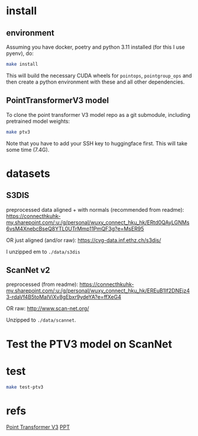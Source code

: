 # install 

## environment

Assuming you have docker, poetry and python 3.11 installed (for this I use pyenv), do:

```sh
make install
```

This will build the necessary CUDA wheels for `pointops`, `pointgroup_ops` and then create a python
environment with these and all other dependencies.

## PointTransformerV3 model

To clone the point transformer V3 model repo as a git submodule, including pretrained model weights:

```sh
make ptv3
```

Note that you have to add your SSH key to huggingface first. This will take some time (7.4G).

# datasets

## S3DIS

preprocessed data aligned + with normals (recommended from readme):
https://connecthkuhk-my.sharepoint.com/:u:/g/personal/wuxy_connect_hku_hk/ERtd0QAyLGNMs6vsM4XnebcBseQ8YTL0UTrMmp11PmQF3g?e=MsER95

OR just aligned (and/or raw):
https://cvg-data.inf.ethz.ch/s3dis/

I unzipped em to `./data/s3dis`

## ScanNet v2

preprocessed (from readme):
https://connecthkuhk-my.sharepoint.com/:u:/g/personal/wuxy_connect_hku_hk/EREuB1If2DNEjz43-rdaVf4B5toMaIViXv8gEbxr9ydeYA?e=ffXeG4

OR raw:
http://www.scan-net.org/

Unzipped to `./data/scannet`.


# Test the PTV3 model on ScanNet

# test
```sh
make test-ptv3
```

# refs

[Point Transformer V3](https://arxiv.org/abs/2312.10035)
[PPT](https://arxiv.org/abs/2308.09718)
